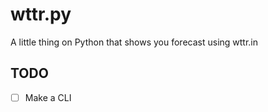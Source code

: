 # wttr.py

A little thing on Python that shows you forecast using wttr.in

## TODO

- [ ] Make a CLI
